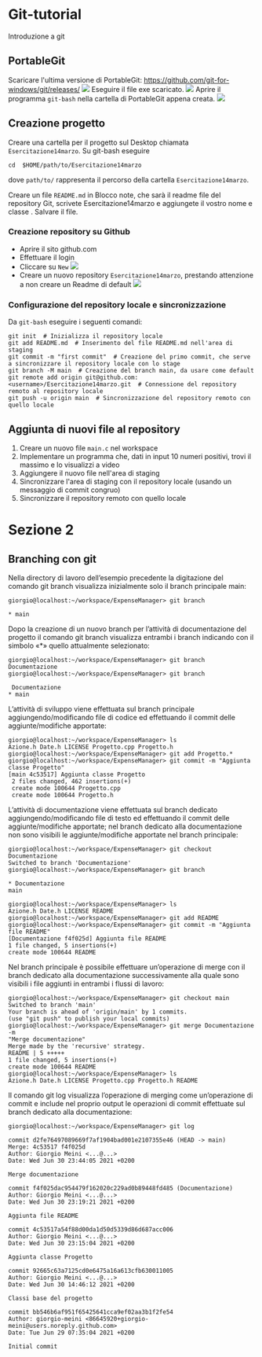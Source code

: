 # Git-tutorial
Introduzione a git

## PortableGit
Scaricare l'ultima versione di PortableGit: https://github.com/git-for-windows/git/releases/
![](PortableGit.png)
Eseguire il file exe scaricato.
![](exe.png)
Aprire il programma `git-bash` nella cartella di PortableGit appena creata.
![](git-bash.png)

## Creazione progetto
Creare una cartella per il progetto sul Desktop chiamata `Esercitazione14marzo`.
Su git-bash eseguire
```
cd  $HOME/path/to/Esercitazione14marzo
```
dove `path/to/` rappresenta il percorso della cartella `Esercitazione14marzo`.

Creare un file `README.md` in Blocco note, che sarà il readme file del repository Git, scrivete Esercitazione14marzo e aggiungete il vostro nome e classe .
Salvare il file.

### Creazione repository su Github
- Aprire il sito github.com
- Effettuare il login
- Cliccare su `New` ![](newRepo.png)
- Creare un nuovo repository `Esercitazione14marzo`, prestando attenzione a non creare un Readme di default ![](repo.png)

### Configurazione del repository locale e sincronizzazione
Da `git-bash` eseguire i seguenti comandi:
```
git init  # Inizializza il repository locale
git add README.md  # Inserimento del file README.md nell'area di staging
git commit -m "first commit"  # Creazione del primo commit, che serve a sincronizzare il repository locale con lo stage
git branch -M main  # Creazione del branch main, da usare come default
git remote add origin git@github.com:<username>/Esercitazione14marzo.git  # Connessione del repository remoto al repository locale
git push -u origin main  # Sincronizzazione del repository remoto con quello locale
```
## Aggiunta di nuovi file al repository
1. Creare un nuovo file `main.c` nel workspace
2. Implementare un programma che, dati in input 10 numeri positivi, trovi il massimo e lo visualizzi a video
3. Aggiungere il nuovo file nell'area di staging
4. Sincronizzare l'area di staging con il repository locale (usando un messaggio di commit congruo)
5. Sincronizzare il repository remoto con quello locale
# Sezione 2
## Branching con git
Nella directory di lavoro dell’esempio precedente la digitazione del comando git branch visualizza inizialmente solo il branch principale main:
```
giorgio@localhost:~/workspace/ExpenseManager> git branch

* main
```
Dopo la creazione di un nuovo branch per l’attività di documentazione del progetto il comando git branch visualizza entrambi i branch indicando con il simbolo «*» quello attualmente selezionato:
```
giorgio@localhost:~/workspace/ExpenseManager> git branch Documentazione
giorgio@localhost:~/workspace/ExpenseManager> git branch

 Documentazione
* main
```
L’attività di sviluppo viene effettuata sul branch principale aggiungendo/modificando file di codice ed effettuando il commit delle aggiunte/modifiche apportate:
```
giorgio@localhost:~/workspace/ExpenseManager> ls
Azione.h Date.h LICENSE Progetto.cpp Progetto.h
giorgio@localhost:~/workspace/ExpenseManager> git add Progetto.*
giorgio@localhost:~/workspace/ExpenseManager> git commit -m "Aggiunta classe Progetto"
[main 4c53517] Aggiunta classe Progetto
 2 files changed, 462 insertions(+)
 create mode 100644 Progetto.cpp
 create mode 100644 Progetto.h
 ```

 L’attività di documentazione viene effettuata sul branch dedicato aggiungendo/modificando file di testo ed effettuando il commit delle aggiunte/modifiche apportate; nel branch dedicato alla documentazione non sono visibili le aggiunte/modifiche apportate nel branch principale:
 ```
giorgio@localhost:~/workspace/ExpenseManager> git checkout Documentazione
Switched to branch 'Documentazione'
giorgio@localhost:~/workspace/ExpenseManager> git branch

* Documentazione
 main

giorgio@localhost:~/workspace/ExpenseManager> ls
Azione.h Date.h LICENSE README
giorgio@localhost:~/workspace/ExpenseManager> git add README
giorgio@localhost:~/workspace/ExpenseManager> git commit -m "Aggiunta file README"
[Documentazione f4f025d] Aggiunta file README
 1 file changed, 5 insertions(+)
 create mode 100644 README
  ```
Nel branch principale è possibile effettuare un’operazione di merge con il branch dedicato alla documentazione successivamente alla quale sono visibili i file aggiunti in entrambi i flussi di lavoro:
 ```
giorgio@localhost:~/workspace/ExpenseManager> git checkout main
Switched to branch 'main'
Your branch is ahead of 'origin/main' by 1 commits.
 (use "git push" to publish your local commits)
 giorgio@localhost:~/workspace/ExpenseManager> git merge Documentazione -m
"Merge documentazione"
Merge made by the 'recursive' strategy.
 README | 5 +++++
 1 file changed, 5 insertions(+)
 create mode 100644 README
giorgio@localhost:~/workspace/ExpenseManager> ls
Azione.h Date.h LICENSE Progetto.cpp Progetto.h README
```

Il comando git log visualizza l’operazione di merging come un’operazione di commit e include nel proprio output le operazioni di commit effettuate sul branch dedicato alla documentazione:
 ```
giorgio@localhost:~/workspace/ExpenseManager> git log

commit d2fe76497089669f7af1904bad001e2107355e46 (HEAD -> main)
Merge: 4c53517 f4f025d
Author: Giorgio Meini <...@...>
Date: Wed Jun 30 23:44:05 2021 +0200

 Merge documentazione

commit f4f025dac954479f162020c229ad0b89448fd485 (Documentazione)
Author: Giorgio Meini <...@...>
Date: Wed Jun 30 23:19:21 2021 +0200

 Aggiunta file README

 commit 4c53517a54f88d00da1d50d5339d86d687acc006
Author: Giorgio Meini <...@...>
Date: Wed Jun 30 23:15:04 2021 +0200

 Aggiunta classe Progetto

commit 92665c63a7125cd0e6475a16a613cfb630011005
Author: Giorgio Meini <...@...>
Date: Wed Jun 30 14:46:12 2021 +0200

 Classi base del progetto

commit bb546b6af951f65425641cca9ef02aa3b1f2fe54
Author: giorgio-meini <86645920+giorgio-meini@users.noreply.github.com>
Date: Tue Jun 29 07:35:04 2021 +0200

 Initial commit
```